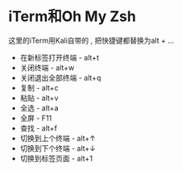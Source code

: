 # iTerm和Oh My Zsh

这里的iTerm用Kali自带的 , 把快捷键都替换为alt + ...

* 在新标签打开终端 - alt+t
* 关闭终端 - alt+w
* 关闭退出全部终端 - alt+q
* 复制 - alt+c
* 粘贴 - alt+v
* 全选 - alt+a
* 全屏 - F11
* 查找 - alt+f
* 切换到上个终端 - alt+↑
* 切换到下个终端 - alt+↓
* 切换到标签页面 - alt+1



